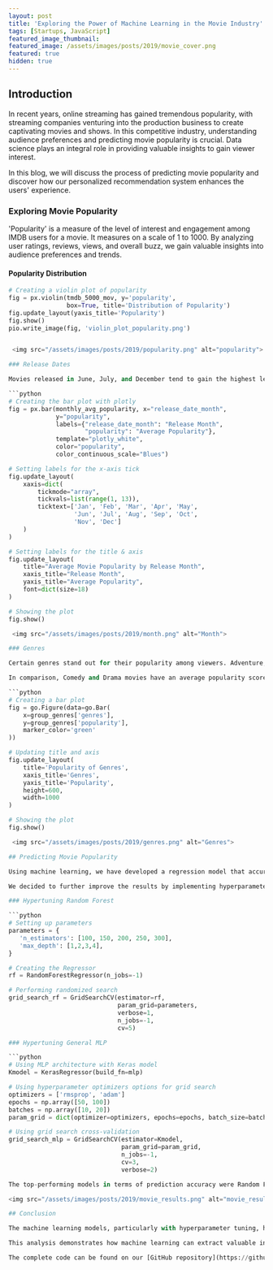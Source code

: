 ```yaml
---
layout: post
title: 'Exploring the Power of Machine Learning in the Movie Industry'
tags: [Startups, JavaScript]
featured_image_thumbnail:
featured_image: /assets/images/posts/2019/movie_cover.png
featured: true
hidden: true
---
```



## Introduction

In recent years, online streaming has gained tremendous popularity, with streaming companies venturing into the production business to create captivating movies and shows. In this competitive industry, understanding audience preferences and predicting movie popularity is crucial. Data science plays an integral role in providing valuable insights to gain viewer interest.

In this blog, we will discuss the process of predicting movie popularity and discover how our personalized recommendation system enhances the users' experience.

### Exploring Movie Popularity

'Popularity' is a measure of the level of interest and engagement among IMDB users for a movie. It measures on a scale of 1 to 1000. By analyzing user ratings, reviews, views, and overall buzz, we gain valuable insights into audience preferences and trends.

#### Popularity Distribution

```python
# Creating a violin plot of popularity
fig = px.violin(tmdb_5000_mov, y='popularity', 
                box=True, title='Distribution of Popularity')
fig.update_layout(yaxis_title='Popularity')
fig.show()
pio.write_image(fig, 'violin_plot_popularity.png')


 <img src="/assets/images/posts/2019/popularity.png" alt="popularity">

### Release Dates

Movies released in June, July, and December tend to gain the highest levels of interest, with an average popularity score ranging from 28 to 30. On the other hand, movies released in January, February, and September have a lower average popularity score that ranges from 12 to 18.

```python
# Creating the bar plot with plotly
fig = px.bar(monthly_avg_popularity, x="release_date_month",
             y="popularity",
             labels={"release_date_month": "Release Month",
                     "popularity": "Average Popularity"},
             template="plotly_white",
             color="popularity",
             color_continuous_scale="Blues")

# Setting labels for the x-axis tick
fig.update_layout(
    xaxis=dict(
        tickmode="array",
        tickvals=list(range(1, 13)),
        ticktext=['Jan', 'Feb', 'Mar', 'Apr', 'May',
                  'Jun', 'Jul', 'Aug', 'Sep', 'Oct',
                  'Nov', 'Dec']
    )
)

# Setting labels for the title & axis
fig.update_layout(
    title="Average Movie Popularity by Release Month",
    xaxis_title="Release Month",
    yaxis_title="Average Popularity",
    font=dict(size=18)
)

# Showing the plot
fig.show()

 <img src="/assets/images/posts/2019/month.png" alt="Month">

### Genres

Certain genres stand out for their popularity among viewers. Adventure, Animation, Science Fiction, Fantasy, and Action movies captivated audiences more than other genres, with average popularity scores ranging from 32 to 39.

In comparison, Comedy and Drama movies have an average popularity score of 18. Mystery, Thriller, War, and Crime movies fall in between, with an average score of 24, showing a moderate level of popularity.

```python
# Creating a bar plot
fig = go.Figure(data=go.Bar(
    x=group_genres['genres'],
    y=group_genres['popularity'],
    marker_color='green'
))

# Updating title and axis
fig.update_layout(
    title='Popularity of Genres',
    xaxis_title='Genres',
    yaxis_title='Popularity',
    height=600,
    width=1000
)

# Showing the plot
fig.show()

 <img src="/assets/images/posts/2019/genres.png" alt="Genres">

## Predicting Movie Popularity

Using machine learning, we have developed a regression model that accurately predicts movie popularity. We started with a baseline model, OLS, and improved its performance by selecting certain features, resulting in a minimized root mean squared error (RMSE). Subsequently, we implemented three machine learning models, Random Forest, XGBoost, and AdaBoost, and found that Random Forest outperformed the others in terms of predictive accuracy. Lastly, we implemented a general MLP (Multi-Layer Perceptron) model, which showed fairly good results in capturing complex patterns and relationships within the data.

We decided to further improve the results by implementing hyperparameter tuning techniques. Here are snippets of the code used for hyperparameter tuning of the Random Forest and General MLP models.

### Hypertuning Random Forest

```python
# Setting up parameters
parameters = {
   'n_estimators': [100, 150, 200, 250, 300],
   'max_depth': [1,2,3,4],
}

# Creating the Regressor
rf = RandomForestRegressor(n_jobs=-1)

# Performing randomized search 
grid_search_rf = GridSearchCV(estimator=rf,
                              param_grid=parameters,
                              verbose=1,
                              n_jobs=-1,
                              cv=5)

### Hypertuning General MLP

```python
# Using MLP architecture with Keras model
Kmodel = KerasRegressor(build_fn=mlp)

# Using hyperparameter optimizers options for grid search
optimizers = ['rmsprop', 'adam']
epochs = np.array([50, 100])
batches = np.array([10, 20])
param_grid = dict(optimizer=optimizers, epochs=epochs, batch_size=batches)

# Using grid search cross-validation
grid_search_mlp = GridSearchCV(estimator=Kmodel,
                               param_grid=param_grid,
                               n_jobs=-1,
                               cv=3,
                               verbose=2)

The top-performing models in terms of prediction accuracy were Random Forest (Tuned) with an RMSE of 22 and Random Forest with an RMSE of 23. XGBoost followed with an RMSE of 25, while KerasRegressor achieved an RMSE of 26. The OLS-SelectK model demonstrated reasonable prediction accuracy with an RMSE of 28. AdaBoost and MLP models had higher RMSE values of 33 and 34, respectively.

<img src="/assets/images/posts/2019/movie_results.png" alt="movie_results">

## Conclusion

The machine learning models, particularly with hyperparameter tuning, have shown promising results in predicting movie popularity. Further improvements can be made by fine-tuning the MLP model with a larger dataset to enhance its effectiveness.

This analysis demonstrates how machine learning can extract valuable insights from movie data, driving advancements in the industry and opening doors for future possibilities.

The complete code can be found on our [GitHub repository](https://github.com/DataNat/Movie_Popularity_Predictor-Recommendation-System) for a deeper understanding of the methodology and implementation.
